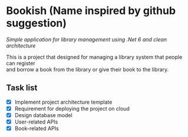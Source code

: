 # Bookish (Name inspired by github suggestion)
_Simple application for library management using .Net 6 and clean architecture_

This is a project that designed for managing a library system that people can register  
and borrow a book from the library or give their book to the library.

## __Task list__
- [x] Implement project architecture template
- [x] Requirement for deploying the project on cloud
- [x] Design database model
- [x] User-related APIs
- [x] Book-related APIs
